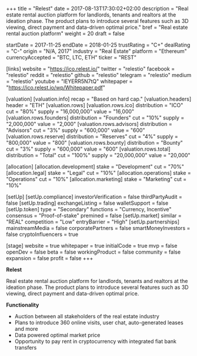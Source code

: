 +++
title = "Relest"
date = 2017-08-13T17:30:02+02:00
description = "Real estate rental auction platform for landlords, tenants and realtors at the ideation phase. The product plans to introduce several features such as 3D viewing, direct payment and data-driven optimal price."
bref = "Real estate rental auction platform"
weight = 20
draft = false

startDate = 2017-11-25
endDate = 2018-01-25
trustRating = "C+"
dealRating = "C-"
origin = "N/A, 2017"
industry = "Real Estate"
platform = "Ethereum"
currencyAccepted = "BTC, LTC, ETH"
ticker = "REST"

[links]
  website = "https://ico.relest.io/"
  twitter = "relestio"
  facebook = "relestio"
  reddit = "relestio"
  github = "relestio"
  telegram = "relestio"
  medium = "relestio"
  youtube = "lEYERR5N7tQ"
  whitepaper = "https://ico.relest.io/wp/Whitepaper.pdf"

[valuation]
  [valuation.info]
    recap = "Based on hard cap."
  [valuation.headers]
    header = "ETH"
  [valuation.rows]
    [valuation.rows.ico]
      distribution = "ICO"
      cut = "80%"
      supply = "16,000,000"
      value = "16,000"
    [valuation.rows.founders]
      distribution = "Founders"
      cut = "10%"
      supply = "2,000,000"
      value = "2,000"
    [valuation.rows.advisors]
      distribution = "Advisors"
      cut = "3%"
      supply = "600,000"
      value = "600"
    [valuation.rows.reserve]
      distribution = "Reserves"
      cut = "4%"
      supply = "800,000"
      value = "800"
    [valuation.rows.bounty]
      distribution = "Bounty"
      cut = "3%"
      supply = "600,000"
      value = "600"
    [valuation.rows.total]
      distribution = "Total"
      cut = "100%"
      supply = "20,000,000"
      value = "20,000"

[allocation]
  [allocation.development]
    stake = "Development"
    cut = "70%"
  [allocation.legal]
    stake = "Legal"
    cut = "10%"
  [allocation.operations]
    stake = "Operations"
    cut = "10%"
  [allocation.marketing]
    stake = "Marketing"
    cut = "10%"

[setUp]
  [setUp.compliance]
    investorVerification = false
    thirdPartyAudit = false
  [setUp.trading]
    exchangeListing = false
    walletSupport = false
  [setUp.token]
    type = "Secondary"
    functions = "Currency, Incentive"
    consensus = "Proof-of-stake"
    premined = false
  [setUp.market]
    similar = "REAL"
    competition = "Low"
    entryBarrier = "High"
  [setUp.partnerships]
    mainstreamMedia = false
    corporatePartners = false
    smartMoneyInvestors = false
    cryptoInfluencers = true

[stage]
  website = true
  whitepaper = true
  initialCode = true
  mvp = false
  openDev = false
  beta = false
  workingProduct = false
  community = false
  expansion = false
  profit = false
+++

**Relest**

Real estate rental auction platform for landlords, tenants and realtors at the ideation phase. The product plans to introduce several features such as 3D viewing, direct payment and data-driven optimal price.

**Functionality**

- Auction between all stakeholders of the real estate industry
- Plans to introduce 360 online visits, user chat, auto-generated leases and more
- Data powered optimal market price
- Opportunity to pay rent in cryptocurrency with integrated fiat bank transfers
